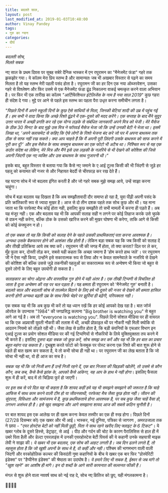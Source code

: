 ```yaml
---
title: बदलते साल,
layout: post
last_modified_at: 2019-01-03T10:48:00
author: Vinay Pandey
tags:
- गुरु का ग्यान
categories:
- दीर्घ
---
```

*बदलती सोच,*    
                      *मिलते सबक*

नए साल के प्रथम दिवस पर सुबह सबेरे दैनिक भास्कर में एन रघुरामन का "मैनेजमेंट फंडा" गहरे तक झकझोर गया। ये कॉलम मेरा प्रिय स्तम्भ है और सामान्यतः जब भी अखबार विस्तार से पढ़ने का समय मिलता है तो यह स्तम्भ मेरी पहली पसंद होता है। रघुरामन जी का हर दिन एक नया ऑब्जरवेशन, उसका गहरे से विश्लेषण और फिर उसमे से एक मैनेजमेंट फंडा ढूंढ निकालना वाकई चमत्कृत करने वाला अभियान है। पर फिर भी एक तारीख का कॉलम *"आर्टिफिशियल इंटेलिजेंस के नाम है नया साल 2019*" कुछ गहरा ही संदेश दे गया। मुद्दे पर आने से पहले इस स्तम्भ का पहला पैरा उधृत करना समीचीन लगता है। 

_"पिछले दिनों मैं अपने स्कूली दिनों के कुछ ऐसे साथियों से मिला, जिनकी बेटियां शादी की उम्र में पहुंच गई हैं। हम सभी ने वादा किया कि अच्छे रिश्ते ढूंढ़ने में एक-दूसरे की मदद करेंगे। एक सप्ताह के बाद मैंने सुदूर उत्तर भारत में अच्छी प्रगति कर रहे एक योग्य लड़के से संबंधित जानकारी अपने मित्र को भेजी। मेरे मैसेज के ठीक 30 मिनट के बाद मुझे उस मित्र ने फॉरवर्ड मैसेज भेजा जो कि उन्हें उनकी बेटी ने भेजा था। इसमें लिखा था, ‘अपने क्लासमेट से कहिए कि ऐसे लोगों के रिश्ते भेजना बंद करे जो घर में अपना बाथरूम तक ठीक से साफ नहीं रख सकते। क्या आप चाहते हैं कि मैं अपनी पूरी ज़िंदगी उसके बाथरूम को साफ करने में पूरी कर दूं?’ और इस मैसेज के साथ सचमुच बाथरूम का एक फोटो भी अटैच था। निश्चित रूप से यह एक कठोर संदेश था लेकिन, मेरे मित्र और मैंने इसे उस लड़की के नज़रिये से भी देखने की कोशिश की जिसे अपनी जिंदगी एक नए व्यक्ति और उस बाथरूम के साथ गुजारनी थी।"_

इसके बाद, बहुत विस्तार से बताया गया कि कैसे नए जमाने के ए आई टूल्स किसी की भी जिंदगी से जुड़े हर पहलू को कयामत की नजर से और निहायत बेदर्दी से चीरफाड़ कर रख देते हैं। 
 
यह घटना सोच में जो बदलाव इंगित करती है और जो गहरे सबक  मुझे समझ आये, उन्हें साझा करना चाहूंगा। 

सोच में बड़ा बदलाव यह दिखता है कि अब समझौतावादी दौर समाप्त हो रहा है, युवा पीढ़ी अपनी पसंद के प्रति क्रांतिकारी रूप से ज्यादा  मुखर है। आज से दो तीन दशक पहले तक सोच कुछ और थी। यह माना जाता था कि परफेक्ट मैच कोई होता नही, इसलिए कुछ समझौते तो सभी मामलों में करना ही पड़ते हैं। अब यह मंजूर नही। एक और बदलाव यह भी कि आपकी सलाह सही न लगने पर कोई लिहाज करके उसे चुपके से दफन नही करेगा, बल्कि ठोक के उसको खारिज करने की मुखर घोषणा भी करेगा, ताकि आगे से किसी को कोई कंफ्यूजन न हो।

*तो एक सबक तो यह कि किसी को सलाह देने के पहले उसकी प्राथमिकताएं पता करना आवश्यक है। अन्यथा उसके बैकफायर होने की आशंका तीव्र होती है।* लेकिन बड़ा सबक यह कि जब किसी को सलाह दें और तीखी प्रतिक्रिया आये तब क्या करें। रघुरामन जी की जगह मैं होता, तो क्या करता? दिल पर ले कर, मुँह फुला कर, दोस्ती तोड़ कर, सबसे यही कहता कि अच्छा जमाना है 'होम करते हाथ जले'। पर रघुरामन जी ने ऐसा नही किया, उन्होंने इसे सकारात्मक रूप से लिया और न केवल सामनेवाले के नजरिये से देखने की कोशिश की बल्कि उससे जुड़े तकनीकी पहलुओं का सकारात्मक रूप से अन्वेषण भी किया जो बहुत से दूसरे लोगों के लिए बहुत उपयोगी हो सकता है।
 
*सलाहकार का चोगा ओढ़ना और वास्तविक गुरु होने में यही अंतर है। एक तीखी टिप्पणी से विचलित हो जाता है दूजा अन्वेषण की राह पर चल पड़ता है।* यह क्षमता ही रघुरामन को 'मैनेजमेंट गुरु' बनाती है। *बदलते साल और बदलती सोच से तालमेल बिठाने के लिए हमे भी दूसरे की नजर से देखने की क्षमता हासिल करनी होगी अन्यथा बढ़ती उम्र के साथ सिर्फ चेहरे पर झुर्रियां ही बढ़ेंगी, परिपक्वता नही।*

एक सबक यह भी कि अब कुछ भी करें तो यह ध्यान रखें कि हर कोई आपको देख रहा है। बात जॉर्ज ऑरवेल के उपन्यास "1984" की जगप्रसिद्ध कल्पना "Big brother  is watching you"  से बहुत आगे आ गई है। अब तो  "everyone is watching you". पिछले दिनो सोशल मीडिया पर ही वायरल था कि एक अप्रवासी युवती नौकरी की तलाश में थी, अच्छी प्रोफ़ाइल थी पर नौकरी नही मिली क्योकि वो आदतन नियमो को तोड़ते रही थी। जैसा लेख से प्रतीत होता है, कि बड़ी कंपनियों के एचआर विभाग इन एआई टूल्स का प्रयोग सोशल मीडिया पर की गई टिप्पणियों से नौकरियों के लिये युक्तियुक्तता तय करने में भी करते हैं। इसलिए *दूसरा बड़ा सबक जो कुछ करें, सोच समझ कर करें और यह भी कि हर बात का प्रचार बहुत महंगा पड सकता है।* टूथब्रुश करते फोटो को फेसबुक पर पोस्ट करना एक रिश्ते की बात शुरू होने से पहले ही बात खत्म कर सकता है, ये तो कभी सोचा ही नही था। पर रघुरामन जी का लेख बताता है कि जो सोचा भी नही था, वो ही आज का सच है।

 *सबक यह भी कि जो निजी क्षण हैं उन्हें निजी रहने दें, एक बार निजता की खिड़की खोलेंगे, तो उसमे से कौन कौन, कब कब, कैसे कैसे झांक के, आपको कैसे आंकेगा, यह आप के हाथ मे नही होगा*। इसलिए फैसला शुरू में ही करें, बाद में तो चिड़िया फुर्र हो जाएगी। 

*पर इस सब से परे दिल यह भी कहता है कि शायद कहीं हमे यह भी समझने समझाने की जरूरत है कि चाहे आफिस में साथ काम करने वाली टीम हो या जीवनसाथी,  परफेक्ट मैच जैसा कुछ होता नही। जीवन की सुंदरता, विविधता और सामंजस्य में है, कुछ प्रथमिकताये होना आवश्यक है, पर सब कुछ जैसा चाहें वैसा हो, लगभग असंभव ही है। इसे खुद समझना और आगे समझाना शायद आज की सबसे कठिन चुनौती है।*

पर बात शायद इस एक आलेख पर ही खत्म करना केवल तस्वीर का एक ही रुख होगा। पिछले दिनों (27/28 दिसम्बर को) एक खबर और भी आई। भास्कर, नई दुनिया, पत्रिका से जागरण , अमरउजाला तक ने छापा -
_"एयर होस्टेस बेटी को नहीं मिली छुट्टी, पिता ने साथ रहने खरीद लिए फ्लाइट के 6 टिकट"_। 
ये खबर ग्लोब के दूसरे हिस्से, डेट्राइट, से आई । पीठ और गर्दन की चोट के कारण पैरालिसिस से हाल ही में उबरे पिता हैली और डेल्टा एयरलाइंस में उनकी एयरहोस्टेस बेटी पियर्स की ये कहानी उनके सहयात्री माइक लेवी ने साझा की। *ये खबर भी एक बदलाव, एक सोच की आहट लगती है। जब दिन ढलने लगते हैं, तो महसूस होता है कि जो खुशी अपनों के साथ मे है, वो कहीं और नही।* पश्चिम की भागमभाग वाली वाली जिंदगी और वरकोहोलिक कल्चर की किवदंती नुमा कहानियों के बीच ये खबर एक बार फिर "प्रोस्पेरिटी इंडेक्स" पर "हैप्पीनेस इंडेक्स" की श्रेष्ठता का उदघोष है। 
*ये हमारे लिए भी सबक है, ईश्वर से जब मांगे तो "खुश रहने" का आशीष ही मांगे। इन दो शब्दों के आगे सारी कायनात की सल्तनत फीकी है।*

मंगल से शुरू होने वाला नववर्ष
साथ को नई राह दे, 
सोच नए क्षितिज को छुए, 
यही मंगलकामना है।  

🙏🌷🌷🙏


